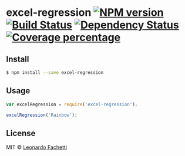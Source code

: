 # excel-regression [![NPM version][npm-image]][npm-url] [![Build Status][travis-image]][travis-url] [![Dependency Status][daviddm-image]][daviddm-url] [![Coverage percentage][coveralls-image]][coveralls-url]
>


## Install

```sh
$ npm install --save excel-regression
```


## Usage

```js
var excelRegression = require('excel-regression');

excelRegression('Rainbow');
```

## License

MIT © [Leonardo Fachetti]()


[npm-image]: https://badge.fury.io/js/excel-regression.svg
[npm-url]: https://npmjs.org/package/excel-regression
[travis-image]: https://travis-ci.org/leofachetti/excel-regression.svg?branch=master
[travis-url]: https://travis-ci.org/leofachetti/excel-regression
[daviddm-image]: https://david-dm.org/leofachetti/excel-regression.svg?theme=shields.io
[daviddm-url]: https://david-dm.org/leofachetti/excel-regression
[coveralls-image]: https://coveralls.io/repos/leofachetti/excel-regression/badge.svg
[coveralls-url]: https://coveralls.io/r/leofachetti/excel-regression
